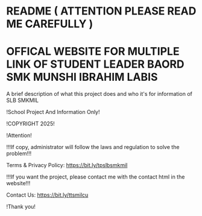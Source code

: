 # README ( ATTENTION PLEASE READ ME CAREFULLY )
# OFFICAL WEBSITE FOR MULTIPLE LINK OF STUDENT LEADER BAORD SMK MUNSHI IBRAHIM LABIS

A brief description of what this project does and who it's for information of SLB SMKMIL

!School Project And Information Only!

!COPYRIGHT 2025!

!Attention!

!!!If copy, administrator will follow the laws and regulation to solve the problem!!!

Terms & Privacy Policy: https://bit.ly/tpslbsmkmil

!!!If you want the project, please contact me with the contact html in the website!!!

Contact Us: https://bit.ly/ttsmilcu

!Thank you!
